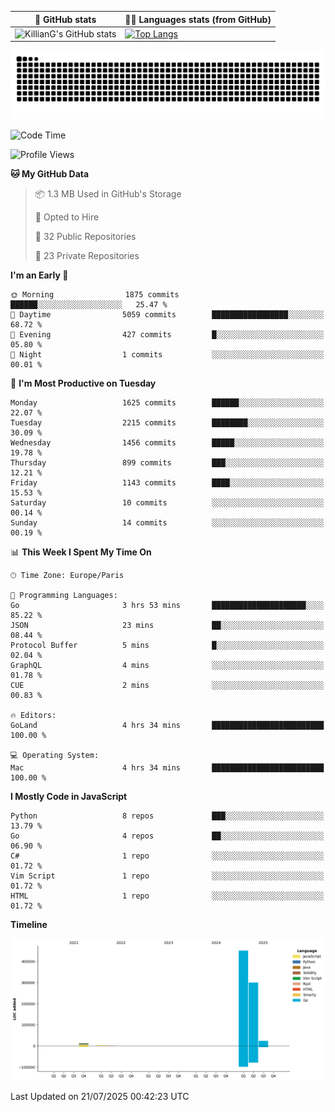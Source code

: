 | 🌚 GitHub stats | 👨‍💻 Languages stats (from GitHub) |
|-----------------|--------------------|
| ![KillianG's GitHub stats](https://github-readme-stats.vercel.app/api?username=KillianG&count_private=true&show_icons=true&theme=dark) | [![Top Langs](https://github-readme-stats.vercel.app/api/top-langs/?username=KillianG&layout=compact&theme=dark&hide=HTML)](https://github.com/anuraghazra/github-readme-stats) |

![github-contributions-snake](https://raw.githubusercontent.com/KillianG/KillianG/refs/heads/output/github-contribution-grid-snake-dark.svg)

<!--START_SECTION:waka-->
![Code Time](http://img.shields.io/badge/Code%20Time-4%20hrs%2034%20mins-blue)

![Profile Views](http://img.shields.io/badge/Profile%20Views-122-blue)

**🐱 My GitHub Data** 

> 📦 1.3 MB Used in GitHub's Storage 
 > 
> 💼 Opted to Hire
 > 
> 📜 32 Public Repositories 
 > 
> 🔑 23 Private Repositories 
 > 
**I'm an Early 🐤** 

```text
🌞 Morning                1875 commits        ██████░░░░░░░░░░░░░░░░░░░   25.47 % 
🌆 Daytime                5059 commits        █████████████████░░░░░░░░   68.72 % 
🌃 Evening                427 commits         █░░░░░░░░░░░░░░░░░░░░░░░░   05.80 % 
🌙 Night                  1 commits           ░░░░░░░░░░░░░░░░░░░░░░░░░   00.01 % 
```
📅 **I'm Most Productive on Tuesday** 

```text
Monday                   1625 commits        ██████░░░░░░░░░░░░░░░░░░░   22.07 % 
Tuesday                  2215 commits        ████████░░░░░░░░░░░░░░░░░   30.09 % 
Wednesday                1456 commits        █████░░░░░░░░░░░░░░░░░░░░   19.78 % 
Thursday                 899 commits         ███░░░░░░░░░░░░░░░░░░░░░░   12.21 % 
Friday                   1143 commits        ████░░░░░░░░░░░░░░░░░░░░░   15.53 % 
Saturday                 10 commits          ░░░░░░░░░░░░░░░░░░░░░░░░░   00.14 % 
Sunday                   14 commits          ░░░░░░░░░░░░░░░░░░░░░░░░░   00.19 % 
```


📊 **This Week I Spent My Time On** 

```text
🕑︎ Time Zone: Europe/Paris

💬 Programming Languages: 
Go                       3 hrs 53 mins       █████████████████████░░░░   85.22 % 
JSON                     23 mins             ██░░░░░░░░░░░░░░░░░░░░░░░   08.44 % 
Protocol Buffer          5 mins              █░░░░░░░░░░░░░░░░░░░░░░░░   02.04 % 
GraphQL                  4 mins              ░░░░░░░░░░░░░░░░░░░░░░░░░   01.78 % 
CUE                      2 mins              ░░░░░░░░░░░░░░░░░░░░░░░░░   00.83 % 

🔥 Editors: 
GoLand                   4 hrs 34 mins       █████████████████████████   100.00 % 

💻 Operating System: 
Mac                      4 hrs 34 mins       █████████████████████████   100.00 % 
```

**I Mostly Code in JavaScript** 

```text
Python                   8 repos             ███░░░░░░░░░░░░░░░░░░░░░░   13.79 % 
Go                       4 repos             ██░░░░░░░░░░░░░░░░░░░░░░░   06.90 % 
C#                       1 repo              ░░░░░░░░░░░░░░░░░░░░░░░░░   01.72 % 
Vim Script               1 repo              ░░░░░░░░░░░░░░░░░░░░░░░░░   01.72 % 
HTML                     1 repo              ░░░░░░░░░░░░░░░░░░░░░░░░░   01.72 % 
```



**Timeline**

![Lines of Code chart](https://raw.githubusercontent.com/KillianG/KillianG/master/assets/bar_graph.png)


 Last Updated on 21/07/2025 00:42:23 UTC
<!--END_SECTION:waka-->
